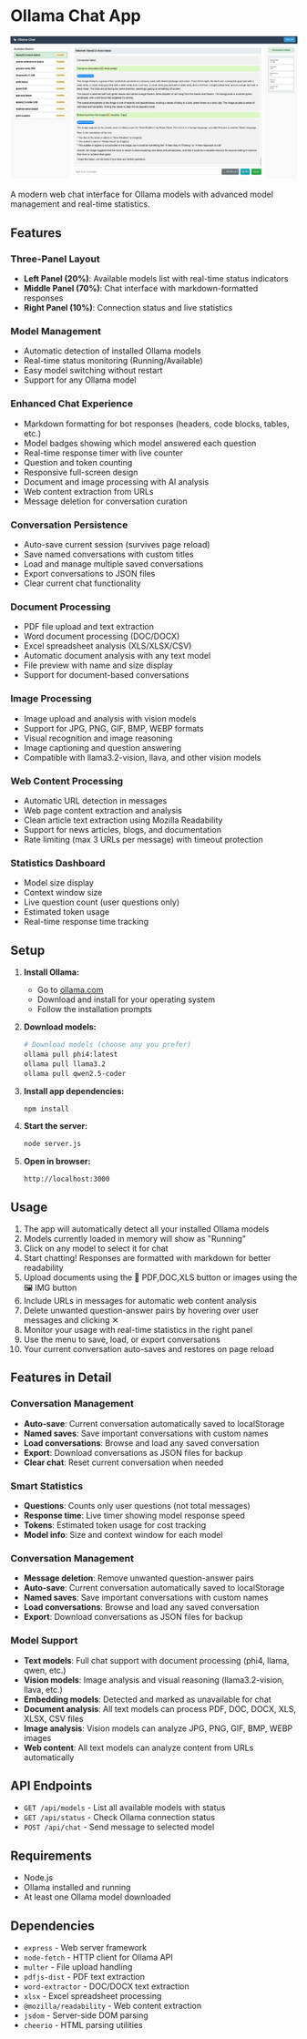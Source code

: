 # Ollama Chat App

![Screenshot](Screenshot.png)

A modern web chat interface for Ollama models with advanced model management and real-time statistics.

## Features

### Three-Panel Layout
- **Left Panel (20%)**: Available models list with real-time status indicators
- **Middle Panel (70%)**: Chat interface with markdown-formatted responses
- **Right Panel (10%)**: Connection status and live statistics

### Model Management
- Automatic detection of installed Ollama models
- Real-time status monitoring (Running/Available)
- Easy model switching without restart
- Support for any Ollama model

### Enhanced Chat Experience
- Markdown formatting for bot responses (headers, code blocks, tables, etc.)
- Model badges showing which model answered each question
- Real-time response timer with live counter
- Question and token counting
- Responsive full-screen design
- Document and image processing with AI analysis
- Web content extraction from URLs
- Message deletion for conversation curation

### Conversation Persistence
- Auto-save current session (survives page reload)
- Save named conversations with custom titles
- Load and manage multiple saved conversations
- Export conversations to JSON files
- Clear current chat functionality

### Document Processing
- PDF file upload and text extraction
- Word document processing (DOC/DOCX)
- Excel spreadsheet analysis (XLS/XLSX/CSV)
- Automatic document analysis with any text model
- File preview with name and size display
- Support for document-based conversations

### Image Processing
- Image upload and analysis with vision models
- Support for JPG, PNG, GIF, BMP, WEBP formats
- Visual recognition and image reasoning
- Image captioning and question answering
- Compatible with llama3.2-vision, llava, and other vision models

### Web Content Processing
- Automatic URL detection in messages
- Web page content extraction and analysis
- Clean article text extraction using Mozilla Readability
- Support for news articles, blogs, and documentation
- Rate limiting (max 3 URLs per message) with timeout protection

### Statistics Dashboard
- Model size display
- Context window size
- Live question count (user questions only)
- Estimated token usage
- Real-time response time tracking

## Setup

1. **Install Ollama:**
   - Go to [ollama.com](https://ollama.com)
   - Download and install for your operating system
   - Follow the installation prompts

2. **Download models:**
   ```bash
   # Download models (choose any you prefer)
   ollama pull phi4:latest
   ollama pull llama3.2
   ollama pull qwen2.5-coder
   ```

3. **Install app dependencies:**
   ```bash
   npm install
   ```

4. **Start the server:**
   ```bash
   node server.js
   ```

5. **Open in browser:**
   ```
   http://localhost:3000
   ```

## Usage

1. The app will automatically detect all your installed Ollama models
2. Models currently loaded in memory will show as "Running"
3. Click on any model to select it for chat
4. Start chatting! Responses are formatted with markdown for better readability
5. Upload documents using the 📎 PDF,DOC,XLS button or images using the 🖼️ IMG button
6. Include URLs in messages for automatic web content analysis
7. Delete unwanted question-answer pairs by hovering over user messages and clicking ✕
8. Monitor your usage with real-time statistics in the right panel
9. Use the menu to save, load, or export conversations
10. Your current conversation auto-saves and restores on page reload

## Features in Detail

### Conversation Management
- **Auto-save**: Current conversation automatically saved to localStorage
- **Named saves**: Save important conversations with custom names
- **Load conversations**: Browse and load any saved conversation
- **Export**: Download conversations as JSON files for backup
- **Clear chat**: Reset current conversation when needed

### Smart Statistics
- **Questions**: Counts only user questions (not total messages)
- **Response time**: Live timer showing model response speed
- **Tokens**: Estimated token usage for cost tracking
- **Model info**: Size and context window for each model

### Conversation Management
- **Message deletion**: Remove unwanted question-answer pairs
- **Auto-save**: Current conversation automatically saved to localStorage
- **Named saves**: Save important conversations with custom names
- **Load conversations**: Browse and load any saved conversation
- **Export**: Download conversations as JSON files for backup

### Model Support
- **Text models**: Full chat support with document processing (phi4, llama, qwen, etc.)
- **Vision models**: Image analysis and visual reasoning (llama3.2-vision, llava, etc.)
- **Embedding models**: Detected and marked as unavailable for chat
- **Document analysis**: All text models can process PDF, DOC, DOCX, XLS, XLSX, CSV files
- **Image analysis**: Vision models can analyze JPG, PNG, GIF, BMP, WEBP images
- **Web content**: All text models can analyze content from URLs automatically

## API Endpoints

- `GET /api/models` - List all available models with status
- `GET /api/status` - Check Ollama connection status
- `POST /api/chat` - Send message to selected model

## Requirements

- Node.js
- Ollama installed and running
- At least one Ollama model downloaded

## Dependencies

- `express` - Web server framework
- `node-fetch` - HTTP client for Ollama API
- `multer` - File upload handling
- `pdfjs-dist` - PDF text extraction
- `word-extractor` - DOC/DOCX text extraction
- `xlsx` - Excel spreadsheet processing
- `@mozilla/readability` - Web content extraction
- `jsdom` - Server-side DOM parsing
- `cheerio` - HTML parsing utilities